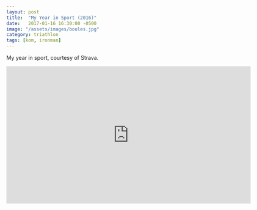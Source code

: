 ```yaml
---
layout: post
title:  "My Year in Sport (2016)"
date:   2017-01-16 16:30:00 -0500
image: "/assets/images/boules.jpg"
category: triathlon
tags: [kom, ironman]
---
```

My year in sport, courtesy of Strava.

<iframe id="ytplayer" type="text/html" width="640" height="360"
  src="https://www.youtube.com/embed/Xqgd9KLVIkI?autoplay=1&origin={{site.url}}"
  frameborder="0"></iframe>
